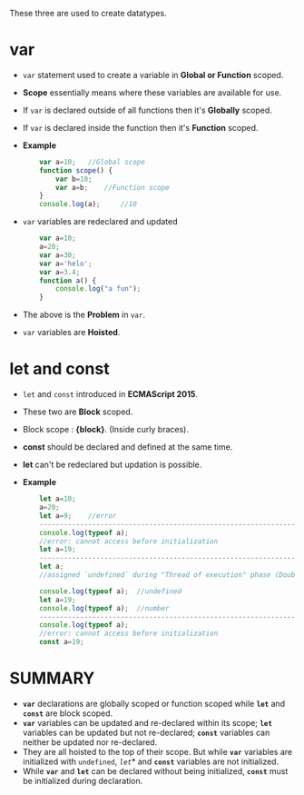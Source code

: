 These three are used to create datatypes.

# var

- `var` statement used to create a variable in **Global or Function** scoped.
- **Scope** essentially means where these variables are available for use.
- If `var` is declared outside of all functions then it's **Globally** scoped.
- If `var` is declared inside the function then it's **Function** scoped.
- **Example**
    ```js
        var a=10;   //Global scope
        function scope() {
            var b=10;
            var a=b;    //Function scope
        }
        console.log(a);     //10
    ```

- `var` variables are redeclared and updated
    ```js
        var a=10;
        a=20;
        var a=30;
        var a='helo';
        var a=3.4;
        function a() {
            console.log("a fun");
        }
    ```

- The above is the **Problem** in `var`.

- `var` variables are **Hoisted**.

# let and const

- `let` and `const` introduced in **ECMAScript 2015**.
- These two are **Block** scoped.
- Block scope : **{block}**. (Inside curly braces).
- **const** should be declared and defined at the same time.
- **let** can't be redeclared but updation is possible.

- **Example**
    ```js
        let a=10;
        a=20;
        let a=9;    //error
        -------------------------------------------------------------------
        console.log(typeof a);  
        //error: cannot access before initialization
        let a=19;
        -------------------------------------------------------------------
        let a;  
        //assigned `undefined` during "Thread of execution" phase (Doubt)

        console.log(typeof a);  //undefined
        let a=19;
        console.log(typeof a);  //number
        -------------------------------------------------------------------
        console.log(typeof a);  
        //error: cannot access before initialization
        const a=19;
    ```

# SUMMARY

- **`var`** declarations are globally scoped or function scoped while **`let`** and **`const`** are block scoped.
- **`var`** variables can be updated and re-declared within its scope; **`let`** variables can be updated but not re-declared; **`const`** variables can neither be updated nor re-declared.
- They are all hoisted to the top of their scope. But while **`var`** variables are initialized with `undefined`, *`let`** and **`const`** variables are not initialized.
- While **`var`** and **`let`** can be declared without being initialized, **`const`** must be initialized during declaration.